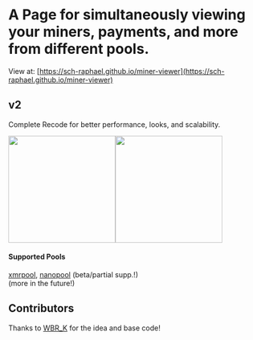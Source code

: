 # A Page for simultaneously viewing your miners, payments, and more from different pools.
View at: [https://sch-raphael.github.io/miner-viewer](https://sch-raphael.github.io/miner-viewer)

## v2
Complete Recode for better performance, looks, and scalability.
<div style="display: inline-flex;">
  <img src="https://github.com/sch-raphael/miner-viewer/assets/81589649/d7007190-edd5-4943-a295-b4fae183d498" style="height: 213px;"> 
  <img src="https://github.com/sch-raphael/miner-viewer/assets/81589649/d189f6a8-8431-42bb-9e61-a71d9ff1fbb7" style="height: 213px;"> 
</div>    

#### Supported Pools
[xmrpool](https://web.xmrpool.eu), [nanopool](https://xmr.nanopool.org) (beta/partial supp.!)  
(more in the future!)

## Contributors
Thanks to [WBR_K](https://github.com/wbrk-dev) for the idea and base code!
